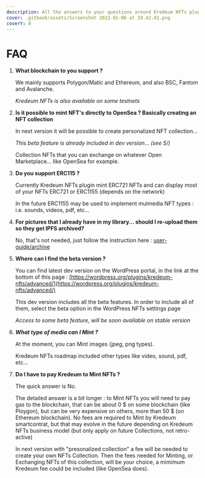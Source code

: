 ```yaml
---
description: All the answers to your questions around Kredeum NFTs plugin...
cover: .gitbook/assets/Screenshot 2022-01-06 at 19.42.41.png
coverY: 0
---
```


# FAQ

1.  **What blockchain to you support ?**

    We mainly supports Polygon/Matic and Ethereum, and also BSC, Fantom and Avalanche.

    _Kredeum NFTs is also available on some testnets_&#x20;
2.  **Is it possible to mint NFT's directly to OpenSea ? Basically creating an NFT collection**

    In next version it will be possible to create personalized NFT collection...

    _This beta feature is already included in dev version... (see 5/)_

    Collection NFTs that you can exchange on whatever Open Marketplace... like OpenSea for example.
3.  **Do you support ERC115 ?**

    Currently Kredeum NFTs plugin mint ERC721 NFTs and can display most of your NFTs ERC721 or ERC1155 (depends on the network)

    In the future ERC1155 may be used to implement mulmedia NFT types : i.e. sounds, videos, pdf, etc...
4.  **For pictures that I already have in my library... should I re-upload them so they get IPFS archived?**

    No, that's not needed, just follow the instruction here : [user-guide/archive](https://docs.kredeum.tech/user-guide/archive)
5.  **Where can I find the beta version ?**

    You can find latest dev version on the WordPress portal, in the link at the bottom of this page : [https://wordpress.org/plugins/kredeum-nfts/advanced/](https://wordpress.org/plugins/kredeum-nfts/advanced/)

    This dev version includes all the beta features. In order to include all of them, select the beta option in the WordPress NFTs settings page

    _Access to some beta feature, will be soon available on stable version_
6.  _**What type of media can I Mint ?**_

    At the moment, you can Mint images (jpeg, png types).&#x20;

    Kredeum NFTs roadmap included other types like video, sound, pdf, etc...&#x20;
7.  **Do I have to pay Kredeum to Mint NFTs ?**

    The quick answer is No.

    The detailed answer is a bit longer : to Mint NFTs you will need to pay gas to the blockchain, that can be about 0 $ on some blockchain (like Ploygon), but can be very expensive on others, more than 50 $ (on Ethereum blockchain). No fees are required to Mint by Kredeum smartcontrat, but that may evolve in the future depending on Kredeum NFTs business model (but only apply on future Collections, not retro-active)

    In next version with "presonalized collection" a fee will be needed to create your own NFTs Collection. Then the fees needed for Minting, or Exchanging NFTs of this collection, will be your choice, a mimimum Kredeum fee could be included (like OpenSea does).
